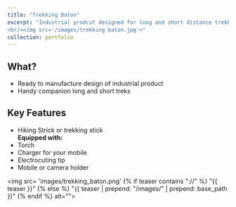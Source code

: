 ```yaml
---
title: "Trekking Baton"
excerpt: "Industrial prodcut designed for long and short distance trekking which is equipped with torch, electrocutor, mobile holder and charger, and the hiking stick. 
<br/><img src='/images/trekking baton.jpg'>"
collection: portfolio
---
```


## What? 
+ Ready to manufacture design of industrial product
+ Handy companion long and short treks

## Key Features 

+ Hiking Strick or trekking stick 
<br/><b>Equipped with:</b> 
+ Torch
+ Charger for your mobile
+ Electrocuting tip
+ Mobile or camera holder

 <img src= 'images/trekking_baton.png'
          {% if teaser contains "://" %}
            "{{ teaser }}"
          {% else %}
            "{{ teaser | prepend: "/images/" | prepend: base_path }}"
          {% endif %}
          alt="">

